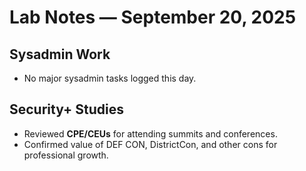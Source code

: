 # Lab Notes — September 20, 2025

## Sysadmin Work
- No major sysadmin tasks logged this day.

## Security+ Studies
- Reviewed **CPE/CEUs** for attending summits and conferences.  
- Confirmed value of DEF CON, DistrictCon, and other cons for professional growth.    
